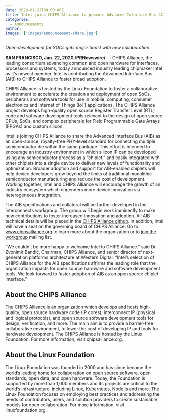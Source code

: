 ```yaml
---
date: 2020-01-22T00:00:00Z
title: Intel joins CHIPS Alliance to promote Advanced Interface Bus (AIB) as an open standard
categories:
  - Announcements
author: 
images: ['images/announcement-share.jpg']
---
```


*Open development for SOCs gets major boost with new collaboration*

**SAN FRANCISCO, Jan. 22, 2020 /PRNewswire/** — CHIPS Alliance, the leading consortium advancing common and open hardware for interfaces, processors and systems, today announced industry leading chipmaker Intel as it’s newest member. Intel is contributing the Advanced Interface Bus (AIB) to CHIPS Alliance to foster broad adoption. 

CHIPS Alliance is hosted by the Linux Foundation to foster a collaborative environment to accelerate the creation and deployment of open SoCs, peripherals and software tools for use in mobile, computing, consumer electronics and Internet of Things (IoT) applications. The CHIPS Alliance project develops high-quality open source Register Transfer Level (RTL) code and software development tools relevant to the design of open source CPUs, SoCs, and complex peripherals for Field Programmable Gate Arrays (FPGAs) and custom silicon. 

Intel is joining CHIPS Alliance to share the  Advanced Interface Bus (AIB) as an open-source, royalty-free PHY-level standard for connecting multiple semiconductor die within the same package. This effort is intended to encourage an industry environment in which silicon IP can be developed using any semiconductor process as a “chiplet,” and easily integrated with other chiplets into a single device to deliver new levels of functionality and optimization. Broader adoption and support for AIB-enabled chiplets will help device developers grow beyond the limits of traditional monolithic semiconductor manufacturing and reduce the cost of development. Working together, Intel and CHIPS Alliance will encourage the growth of an industry ecosystem which engenders more device innovation via heterogeneous integration.

The AIB specifications and collateral will be further developed in the Interconnects workgroup.  The group will begin work imminently to make new contributions to foster increased innovation and adoption.  All AIB technical details will be placed in the [CHIPS Alliance github](https://github.com/chipsalliance/aib-phy-hardware). In addition, Intel will have a seat on the governing board of CHIPS Alliance. Go to www.chipsalliance.org to learn more about the organization or to [join the workgroup](https://chipsalliance.org/workgroups/) mailing list.  

“We couldn’t be more happy to welcome Intel to CHIPS Alliance.” said Dr. Zvonimir Bandić, Chairman, CHIPS Alliance, and senior director of next-generation platforms architecture at Western Digital.   “Intel’s selection of CHIPS Alliance for the AIB specifications affirms the leading role that the organization impacts for open source hardware and software development tools. We look forward to faster adoption of AIB as an open source chiplet interface.”  

## About the CHIPS Alliance

The CHIPS Alliance is an organization which develops and hosts high-quality, open source hardware code (IP cores), interconnect IP (physical and logical protocols), and open source software development tools for design, verification, and more. The main aim is to provide a barrier-free collaborative environment, to lower the cost of developing IP and tools for hardware development. The CHIPS Alliance is hosted by the Linux Foundation. For more information, visit chipsalliance.org.

## About the Linux Foundation

The Linux Foundation was founded in 2000 and has since become the world’s leading home for collaboration on open source software, open standards, open data, and open hardware. Today, the Foundation is supported by more than 1,000 members and its projects are critical to the world’s infrastructure, including Linux, Kubernetes, Node.js and more. The Linux Foundation focuses on employing best practices and addressing the needs of contributors, users, and solution providers to create sustainable models for open collaboration. For more information, visit linuxfoundation.org.